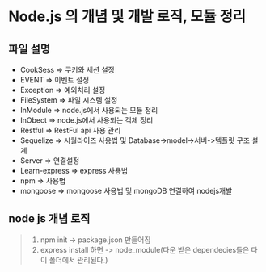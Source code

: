  Node.js 의 개념 및 개발 로직, 모듈 정리
 =============
 ## 파일 설명
- CookSess => 쿠키와 세션 설정  
- EVENT =>  이벤트 설정   
- Exception =>  예외처리 설정  
- FileSystem => 파일 시스템 설정  
- InModule => node.js에서 사용되는 모듈 정리   
- InObect => node.js에서 사용되는 객체 정리   
- Restful => RestFul api 사용 관리   
- Sequelize => 시퀄라이즈 사용법 및 Database->model->서버->템플릿 구조 설계  
- Server => 연결설정   
- Learn-express => express 사용법   
- npm => 사용법   
- mongoose => mongoose 사용법 및 mongoDB 연결하여 nodejs개발 

## node js 개념 로직
> 1. npm init -> package.json 만들어짐 
> 2. express install 하면 -> node_module(다운 받은 dependecies들은 다 이 폴더에서 관리된다.)
> 
